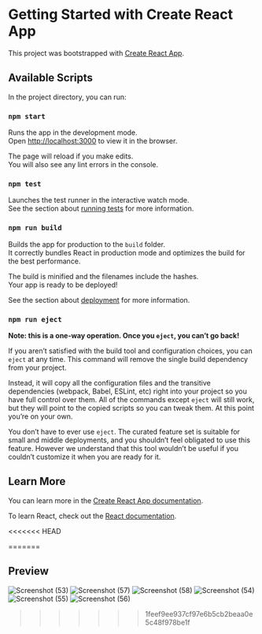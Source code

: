 # Getting Started with Create React App

This project was bootstrapped with [Create React App](https://github.com/facebook/create-react-app).

## Available Scripts

In the project directory, you can run:

### `npm start`

Runs the app in the development mode.\
Open [http://localhost:3000](http://localhost:3000) to view it in the browser.

The page will reload if you make edits.\
You will also see any lint errors in the console.

### `npm test`

Launches the test runner in the interactive watch mode.\
See the section about [running tests](https://facebook.github.io/create-react-app/docs/running-tests) for more information.

### `npm run build`

Builds the app for production to the `build` folder.\
It correctly bundles React in production mode and optimizes the build for the best performance.

The build is minified and the filenames include the hashes.\
Your app is ready to be deployed!

See the section about [deployment](https://facebook.github.io/create-react-app/docs/deployment) for more information.

### `npm run eject`

**Note: this is a one-way operation. Once you `eject`, you can’t go back!**

If you aren’t satisfied with the build tool and configuration choices, you can `eject` at any time. This command will remove the single build dependency from your project.

Instead, it will copy all the configuration files and the transitive dependencies (webpack, Babel, ESLint, etc) right into your project so you have full control over them. All of the commands except `eject` will still work, but they will point to the copied scripts so you can tweak them. At this point you’re on your own.

You don’t have to ever use `eject`. The curated feature set is suitable for small and middle deployments, and you shouldn’t feel obligated to use this feature. However we understand that this tool wouldn’t be useful if you couldn’t customize it when you are ready for it.

## Learn More

You can learn more in the [Create React App documentation](https://facebook.github.io/create-react-app/docs/getting-started).

To learn React, check out the [React documentation](https://reactjs.org/).

<<<<<<< HEAD


=======
## Preview

![Screenshot (53)](https://user-images.githubusercontent.com/89630455/150938667-b6c5224e-b5b9-45f5-89e9-487621de6f2f.png)
![Screenshot (57)](https://user-images.githubusercontent.com/89630455/150938717-72c80dff-d56c-4685-8274-71820105161e.png)
![Screenshot (58)](https://user-images.githubusercontent.com/89630455/150938723-5b7ec0dc-91ab-41dd-884e-8a0da683f629.png)
![Screenshot (54)](https://user-images.githubusercontent.com/89630455/150938726-5b847610-2284-4633-a5bb-21c874fe05a6.png)
![Screenshot (55)](https://user-images.githubusercontent.com/89630455/150938733-caf3a90b-4f14-40bc-8a83-fd1857907a6f.png)
![Screenshot (56)](https://user-images.githubusercontent.com/89630455/150938739-56faa032-416f-4921-8023-f6e678ee3837.png)
>>>>>>> 1feef9ee937cf97e6b5cb2beaa0e5c48f978be1f
